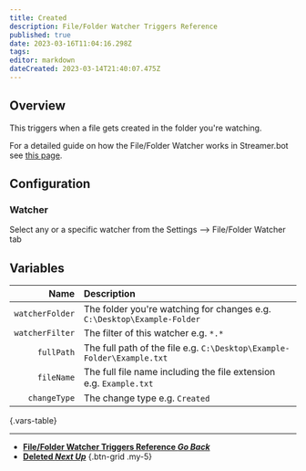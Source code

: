 ```yaml
---
title: Created
description: File/Folder Watcher Triggers Reference
published: true
date: 2023-03-16T11:04:16.298Z
tags: 
editor: markdown
dateCreated: 2023-03-14T21:40:07.475Z
---
```


## Overview
This triggers when a file gets created in the folder you're watching.

For a detailed guide on how the File/Folder Watcher works in Streamer.bot see [this page](/Settings/File-Folder-Watcher).

## Configuration
### Watcher
Select any or a specific watcher from the Settings --> File/Folder Watcher tab

## Variables
Name | Description
----:|:------------
`watcherFolder` | The folder you're watching for changes e.g. `C:\Desktop\Example-Folder`
`watcherFilter` | The filter of this watcher e.g. `*.*`
`fullPath` | The full path of the file e.g. `C:\Desktop\Example-Folder\Example.txt`
`fileName` | The full file name including the file extension e.g. `Example.txt`
`changeType` | The change type e.g. `Created`
{.vars-table}

---

- [<i class="mdi mdi-chevron-left"></i>**File/Folder Watcher Triggers Reference *Go Back***](/Triggers/Core/File-Folder-Watcher)
- [<i class="mdi mdi-delete primary--text"></i> **Deleted *Next Up***](/Triggers/Core/File-Folder-Watcher/Deleted)
{.btn-grid .my-5}